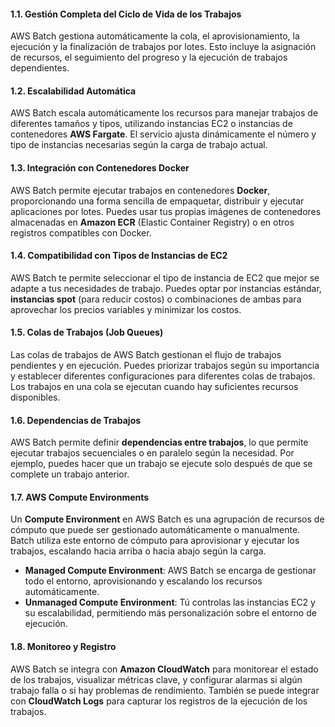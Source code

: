 #### 1.1. **Gestión Completa del Ciclo de Vida de los Trabajos**

AWS Batch gestiona automáticamente la cola, el aprovisionamiento, la ejecución y la finalización de trabajos por lotes. Esto incluye la asignación de recursos, el seguimiento del progreso y la ejecución de trabajos dependientes.

#### 1.2. **Escalabilidad Automática**

AWS Batch escala automáticamente los recursos para manejar trabajos de diferentes tamaños y tipos, utilizando instancias EC2 o instancias de contenedores **AWS Fargate**. El servicio ajusta dinámicamente el número y tipo de instancias necesarias según la carga de trabajo actual.

#### 1.3. **Integración con Contenedores Docker**

AWS Batch permite ejecutar trabajos en contenedores **Docker**, proporcionando una forma sencilla de empaquetar, distribuir y ejecutar aplicaciones por lotes. Puedes usar tus propias imágenes de contenedores almacenadas en **Amazon ECR** (Elastic Container Registry) o en otros registros compatibles con Docker.

#### 1.4. **Compatibilidad con Tipos de Instancias de EC2**

AWS Batch te permite seleccionar el tipo de instancia de EC2 que mejor se adapte a tus necesidades de trabajo. Puedes optar por instancias estándar, **instancias spot** (para reducir costos) o combinaciones de ambas para aprovechar los precios variables y minimizar los costos.

#### 1.5. **Colas de Trabajos (Job Queues)**

Las colas de trabajos de AWS Batch gestionan el flujo de trabajos pendientes y en ejecución. Puedes priorizar trabajos según su importancia y establecer diferentes configuraciones para diferentes colas de trabajos. Los trabajos en una cola se ejecutan cuando hay suficientes recursos disponibles.

#### 1.6. **Dependencias de Trabajos**

AWS Batch permite definir **dependencias entre trabajos**, lo que permite ejecutar trabajos secuenciales o en paralelo según la necesidad. Por ejemplo, puedes hacer que un trabajo se ejecute solo después de que se complete un trabajo anterior.

#### 1.7. **AWS Compute Environments**

Un **Compute Environment** en AWS Batch es una agrupación de recursos de cómputo que puede ser gestionado automáticamente o manualmente. Batch utiliza este entorno de cómputo para aprovisionar y ejecutar los trabajos, escalando hacia arriba o hacia abajo según la carga.

- **Managed Compute Environment**: AWS Batch se encarga de gestionar todo el entorno, aprovisionando y escalando los recursos automáticamente.
- **Unmanaged Compute Environment**: Tú controlas las instancias EC2 y su escalabilidad, permitiendo más personalización sobre el entorno de ejecución.

#### 1.8. **Monitoreo y Registro**

AWS Batch se integra con **Amazon CloudWatch** para monitorear el estado de los trabajos, visualizar métricas clave, y configurar alarmas si algún trabajo falla o si hay problemas de rendimiento. También se puede integrar con **CloudWatch Logs** para capturar los registros de la ejecución de los trabajos.